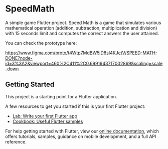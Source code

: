 # SpeedMath

A simple game Flutter project. Speed Math is a game that simulates various mathematical operation (addition, subtraction, multiplication and division) with 15 seconds limit and computes the correct answers the user attained.

You can check the prototype here:

https://www.figma.com/proto/t4Wtp7MdBW5iD8sI4KJetV/SPEED-MATH-DONE?node-id=3%3A2&viewport=460%2C411%2C0.6991943717002869&scaling=scale-down

## Getting Started

This project is a starting point for a Flutter application.

A few resources to get you started if this is your first Flutter project:

- [Lab: Write your first Flutter app](https://flutter.dev/docs/get-started/codelab)
- [Cookbook: Useful Flutter samples](https://flutter.dev/docs/cookbook)

For help getting started with Flutter, view our
[online documentation](https://flutter.dev/docs), which offers tutorials,
samples, guidance on mobile development, and a full API reference.

